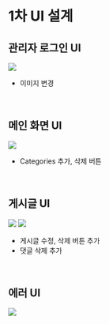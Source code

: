 # 1차 UI 설계

## 관리자 로그인 UI

<img src="../capture/스크린샷 2019-11-18 오후 9.39.59.png">

* 이미지 변경

<br>

## 메인 화면 UI

<img src="../capture/스크린샷 2019-11-18 오후 9.38.50.png">

* Categories 추가, 삭제 버튼

<br>

## 게시글 UI

<img src="../capture/스크린샷 2019-11-18 오후 9.43.59.png">

<img src="../capture/스크린샷 2019-11-18 오후 9.45.14.png">

* 게시글 수정, 삭제 버튼 추가
* 댓글 삭제 추가

<br>

## 에러 UI

<img src="../capture/스크린샷 2019-11-18 오후 9.43.04.png">

